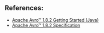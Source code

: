 ## References:
- [Apache Avro™ 1.8.2 Getting Started (Java)](http://avro.apache.org/docs/current/gettingstartedjava.html)
- [Apache Avro™ 1.8.2 Specification](http://avro.apache.org/docs/current/spec.html)